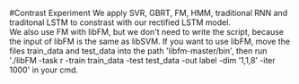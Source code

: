 #Contrast Experiment
We apply SVR, GBRT, FM, HMM, traditional RNN and traditonal LSTM to constrast with our rectified LSTM model.  
We also use FM with libFM, but we don't need to write the script, because the input of libFM is the same as libSVM. If you want to use libFM, move the files train_data and test_data into the path 'libfm-master/bin', then run './libFM -task r -train train_data -test test_data -out label -dim ’1,1,8’ -iter 1000' in your cmd. 
